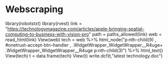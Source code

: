 # Webscraping
library(robotstxt)
library(rvest)
link = "https://technologymagazine.com/articles/apple-bringing-spatial-computing-to-business-with-vision-pro"
path = paths_allowed(link)
web = read_html(link)
View(web)
tech = web  %>% html_node("p:nth-child(9) , #onetrust-accept-btn-handler , .WidgetWrapper_WidgetWrapper__R4uge+ .WidgetWrapper_WidgetWrapper__R4uge p:nth-child(3)") %>% html_text()
View(tech)
t = data.frame(tech)
View(t)
write.dcf(t,"latest technology.doc")
